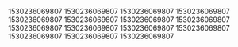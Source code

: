1530236069807
1530236069807
1530236069807
1530236069807
1530236069807
1530236069807
1530236069807
1530236069807
1530236069807
1530236069807
1530236069807
1530236069807
1530236069807
1530236069807
1530236069807